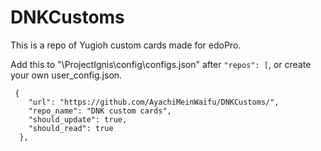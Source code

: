 # DNKCustoms
This is a repo of Yugioh custom cards made for edoPro.

Add this to "\ProjectIgnis\config\configs.json" after ```"repos": [```, or create your own user_config.json.
```
 {
    "url": "https://github.com/AyachiMeinWaifu/DNKCustoms/",
    "repo_name": "DNK custom cards",
    "should_update": true,
    "should_read": true
  },
```
